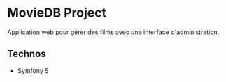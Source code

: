 
# MovieDB Project

Application web pour gérer des films avec une interface d'administration.

## Technos
- Symfony 5